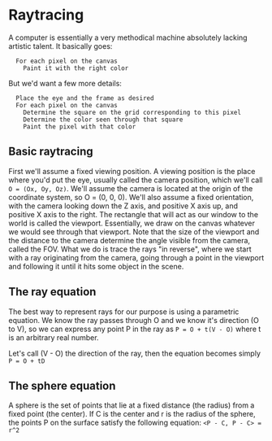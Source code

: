 # Raytracing

A computer is essentially a very methodical machine absolutely lacking artistic talent. It basically goes:

```pseudocode
  For each pixel on the canvas
    Paint it with the right color
```

But we'd want a few more details:

```pseudocode
  Place the eye and the frame as desired
  For each pixel on the canvas
    Determine the square on the grid corresponding to this pixel
    Determine the color seen through that square
    Paint the pixel with that color
```

## Basic raytracing
First we'll assume a fixed viewing position. A viewing position is the place where you'd put the eye, usually called the camera position, which we'll call `O = (Ox, Oy, Oz)`. We'll assume the camera is located at the origin of the coordinate system, so O = (0, 0, 0). We'll also assume a fixed orientation, with the camera looking down the Z axis, and positive X axis up, and positive X axis to the right.
The rectangle that will act as our window to the world is called the viewport. Essentially, we draw on the canvas whatever we would see through that viewport. Note that the size of the viewport and the distance to the camera determine the angle visible from the camera, called the FOV.
What we do is trace the rays "in reverse", where we start with a ray originating from the camera, going through a point in the viewport and following it until it hits some object in the scene. 

## The ray equation
The best way to represent rays for our purpose is using a parametric equation. We know the ray passes through O and we know it's direction (O to V), so we can express any point P in the ray as `P = O + t(V - O)` where t is an arbitrary real number.

Let's call (V - O) the direction of the ray, then the equation becomes simply `P = O + tD`

## The sphere equation
A sphere is the set of points that lie at a fixed distance (the radius) from a fixed point (the center). If C is the center and r is the radius of the sphere, the points P on the surface satisfy the following equation: `<P - C, P - C> = r^2`